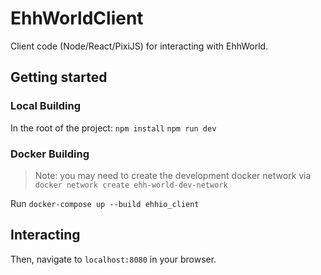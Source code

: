 # EhhWorldClient

Client code (Node/React/PixiJS) for interacting with EhhWorld.

## Getting started

### Local Building

In the root of the project:
`npm install`
`npm run dev`

### Docker Building

> Note: you may need to create the development docker network via `docker network create ehh-world-dev-network`

Run `docker-compose up --build ehhio_client`

## Interacting

Then, navigate to `localhost:8080` in your browser.
